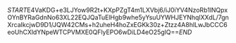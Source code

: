 $START$E4VaKDG+e3LJYow9R2t+KXpPZgT4m1LXVbj6/iJ0iYV4NzoRb1lNQpxOYnBYRaGdnNo63XL22EQJQaTuElHgb9whe5yYsuUYWHJEYNhqlXXdL/7gnXrcaIkcjwD9D1/JQW42CMs+h2uheH4hoZxEGKk30z+Ztzz4A8hlLwJbCCC6eoUhCXldYNpeWTCPVMXE0QFlyEPO6wDiLD4eO25glQ==$END$